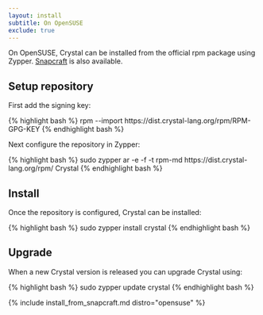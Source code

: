 ```yaml
---
layout: install
subtitle: On OpenSUSE
exclude: true
---
```


On OpenSUSE, Crystal can be installed from the official rpm package using Zypper.
[Snapcraft](#snapcraft) is also available.

## Setup repository

First add the signing key:

<div class="code_section">
{% highlight bash %}
rpm --import https://dist.crystal-lang.org/rpm/RPM-GPG-KEY
{% endhighlight bash %}
</div>

Next configure the repository in Zypper:

<div class="code_section">
{% highlight bash %}
sudo zypper ar -e -f -t rpm-md https://dist.crystal-lang.org/rpm/ Crystal
{% endhighlight bash %}
</div>

## Install

Once the repository is configured, Crystal can be installed:

<div class="code_section">
{% highlight bash %}
sudo zypper install crystal
{% endhighlight bash %}
</div>

## Upgrade

When a new Crystal version is released you can upgrade Crystal using:

<div class="code_section">
{% highlight bash %}
sudo zypper update crystal
{% endhighlight bash %}
</div>

{% include install_from_snapcraft.md distro="opensuse" %}
